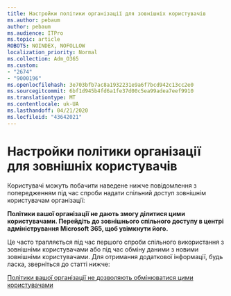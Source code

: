 ```yaml
---
title: Настройки політики організації для зовнішніх користувачів
ms.author: pebaum
author: pebaum
ms.audience: ITPro
ms.topic: article
ROBOTS: NOINDEX, NOFOLLOW
localization_priority: Normal
ms.collection: Adm_O365
ms.custom:
- "2674"
- "9000196"
ms.openlocfilehash: 3e703bfb7ac8a1932231e9a6f7bcd942c13cc2e0
ms.sourcegitcommit: 6bf1d945b4fd6a1fe37d00c5ea99adea7eef9910
ms.translationtype: MT
ms.contentlocale: uk-UA
ms.lasthandoff: 04/21/2020
ms.locfileid: "43642021"
---
```

# <a name="organization-policy-settings-for-external-users"></a>Настройки політики організації для зовнішніх користувачів

Користувачі можуть побачити наведене нижче повідомлення з попередженням під час спроби надати спільний доступ зовнішнім користувачам організації: 

   **Політики вашої організації не дають змогу ділитися цими користувачами. Перейдіть до зовнішнього спільного доступу в центрі адміністрування Microsoft 365, щоб увімкнути його.** 

Це часто трапляється під час першого спроби спільного використання з зовнішніми користувачами або під час обміну даними з новими зовнішніми користувачами. Для отримання додаткової інформації, будь ласка, зверніться до статті нижче:

[Політики вашої організації не дозволяють обмінюватися цими користувачами](https://docs.microsoft.com/sharepoint/support/administration/organization-policies-do-not-allow-you-to-share-with-users-error)






